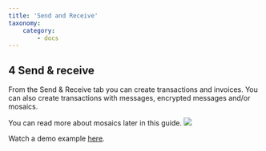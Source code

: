 ```yaml
---
title: 'Send and Receive'
taxonomy:
    category:
        - docs
---
```


## 4 Send & receive
From the Send & Receive tab you can create transactions and invoices. You can also create transactions with messages, encrypted messages and/or mosaics.

You can read more about mosaics later in this guide.
![](http://imgur.com/8jafqGm.png)

Watch a demo example [here](https://youtu.be/JG-1t6DRQlM?t=2m11s).